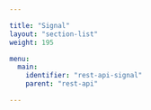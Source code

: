 ```yaml
---

title: "Signal"
layout: "section-list"
weight: 195

menu:
  main:
    identifier: "rest-api-signal"
    parent: "rest-api"

---
```

